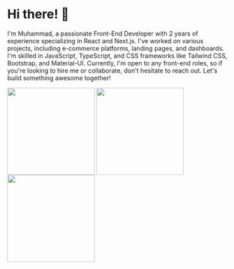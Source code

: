 # Hi there! 👋

I'm Muhammad, a passionate Front-End Developer with 2 years of experience specializing in React and Next.js. I've worked on various projects, including e-commerce platforms, landing pages, and dashboards. I'm skilled in JavaScript, TypeScript, and CSS frameworks like Tailwind CSS, Bootstrap, and Material-UI. Currently, I'm open to any front-end roles, so if you're looking to hire me or collaborate, don't hesitate to reach out. Let's build something awesome together!

<img height=200 align="center" src="https://github-readme-stats.vercel.app/api?username=arplight&theme=blueberry" />

<img height=200 align="center" src="https://github-readme-stats.vercel.app/api/top-langs?username=arplight&layout=compact&langs_count=8&card_width=320&theme=blueberry" />

<img height=200 align="center" src="https://github-readme-streak-stats.herokuapp.com/?user=arplight&theme=blueberry&hide_border=false&card_width=450" />


